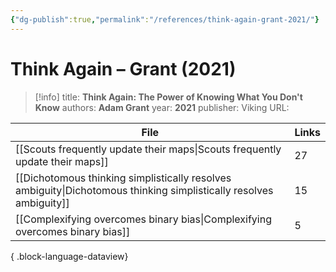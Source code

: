 ```yaml
---
{"dg-publish":true,"permalink":"/references/think-again-grant-2021/"}
---
```



# Think Again – Grant (2021)

> [!info]
> title: **Think Again: The Power of Knowing What You Don't Know**
> authors: **Adam Grant**
> year: **2021**
> publisher: Viking
> URL: 


| File                                                                                                                  | Links |
| --------------------------------------------------------------------------------------------------------------------- | ----- |
| [[Scouts frequently update their maps\|Scouts frequently update their maps]]                                       | 27    |
| [[Dichotomous thinking simplistically resolves ambiguity\|Dichotomous thinking simplistically resolves ambiguity]] | 15    |
| [[Complexifying overcomes binary bias\|Complexifying overcomes binary bias]]                                       | 5     |

{ .block-language-dataview}

